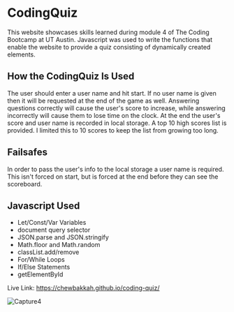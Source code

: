 # CodingQuiz

This website showcases skills learned during module 4 of The Coding Bootcamp at UT Austin. Javascript was used to write the functions that enable the website to provide a quiz consisting of dynamically created elements. 

## How the CodingQuiz Is Used
The user should enter a user name and hit start. If no user name is given then it will be requested at the end of the game as well. Answering questions correctly will cause the user's score to increase, while answering incorrectly will cause them to lose time on the clock. At the end the user's score and user name is recorded in local storage. A top 10 high scores list is provided. I limited this to 10 scores to keep the list from growing too long.

## Failsafes
In order to pass the user's info to the local storage a user name is required. This isn't forced on start, but is forced at the end before they can see the scoreboard.

## Javascript Used
* Let/Const/Var Variables
* document query selector
* JSON.parse and JSON.stringify
* Math.floor and Math.random
* classList.add/remove
* For/While Loops
* If/Else Statements
* getElementById


Live Link:
https://chewbakkah.github.io/coding-quiz/

![Capture4](https://user-images.githubusercontent.com/92648393/145704055-c149aede-6d9d-4deb-8efb-b620b7093fc1.JPG)
